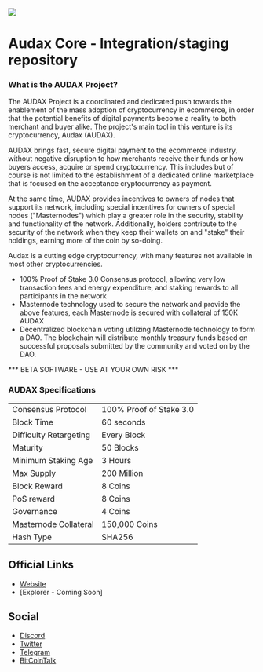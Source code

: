 <img src="https://www.audaxproject.io/img/audax-splash-purplebg-910x359.png">

Audax Core - Integration/staging repository
=====================================

### What is the AUDAX Project?  
The AUDAX Project is a coordinated and dedicated push towards the enablement of the mass adoption of cryptocurrency in ecommerce, in order that the potential benefits of digital payments become a reality to both merchant and buyer alike. The project's main tool in this venture is its cryptocurrency, Audax (AUDAX). 

AUDAX brings fast, secure digital payment to the ecommerce industry, without negative disruption to how merchants receive their funds or how buyers access, acquire or spend cryptocurrency. This includes but of course is not limited to the establishment of a dedicated online marketplace that is focused on the acceptance cryptocurrency as payment.

At the same time, AUDAX provides incentives to owners of nodes that support its network, including special incentives for owners of special nodes ("Masternodes") which play a greater role in the security, stability and functionality of the network. Additionally, holders contribute to the security of the network when they keep their wallets on and "stake" their holdings, earning more of the coin by so-doing.

Audax is a cutting edge cryptocurrency, with many features not available in most other cryptocurrencies.
- 100% Proof of Stake 3.0 Consensus protocol, allowing very low transaction fees and energy expenditure, and staking rewards to all participants in the network
- Masternode technology used to secure the network and provide the above features, each Masternode is secured
  with collateral of 150K AUDAX
- Decentralized blockchain voting utilizing Masternode technology to form a DAO. The blockchain will distribute monthly treasury funds based on successful proposals submitted by the community and voted on by the DAO.

*** BETA SOFTWARE - USE AT YOUR OWN RISK ***

### AUDAX Specifications


|                           |                            |
|---------------------------|----------------------------|
| Consensus Protocol        | 100% Proof of Stake 3.0    |
| Block Time                | 60 seconds                 |
| Difficulty Retargeting    | Every Block                |
| Maturity                  | 50 Blocks                  |
| Minimum Staking Age       | 3 Hours                    |
| Max Supply                | 200 Million                |
| Block Reward              | 8 Coins                    |
| PoS reward                | 8 Coins                    |
| Governance                | 4 Coins                    |
| Masternode Collateral     | 150,000 Coins              |
| Hash Type                 | SHA256                     |

## Official Links
* [Website](https://www.audaxproject.io/)
* [Explorer - Coming Soon]

## Social
* [Discord](https://discord.gg/2Dz3mjm)
* [Twitter](https://twitter.com/audaxcoin)
* [Telegram](https://t.me/audaxcoin)
* [BitCoinTalk](https://bitcointalk.org/index.php?topic=5149788)
